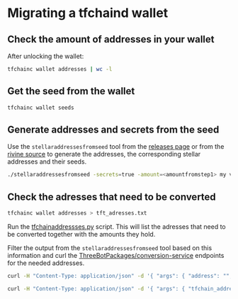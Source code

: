 # Migrating a tfchaind wallet

## Check the amount of addresses in your wallet

After unlocking the wallet:

```sh
tfchainc wallet addresses | wc -l
```

## Get the seed from the wallet

```sh
tfchainc wallet seeds
```

## Generate addresses and secrets from the seed

Use the `stellaraddressesfromseed` tool from the [releases page](https://github.com/threefoldfoundation/tft-stellar/releases) or from the [rivine source](https://github.com/threefoldtech/rivine/blob/master/research/stellar/examples/accounts/stellaraddressesfromseed.go) to generate the addresses, the corresponding stellar addresses and their seeds.

```sh
./stellaraddressesfromseed -secrets=true -amount=<amountfromstep1> my very secret rivine seed from step 2
```

## Check the adresses that need to be converted

```sh
tfchainc wallet addresses > tft_adresses.txt
```

Run the [tfchainaddressses.py](../../scripts/conversion/tfchainaddresses.py) script.
This will list the adresses that need to be converted together with the amounts they hold.

Filter the output from the `stellaraddressesfromseed` tool  based on this information and curl the [ThreeBotPackages/conversion-service](../../ThreeBotPackages/conversion-service) endpoints for the needed addresses.

```sh
curl -H "Content-Type: application/json" -d '{ "args": { "address": "","tfchain_address":""   }}' "https://tokenservices.threefold.io/threefoldfoundation/conversion_service/activate_account"

curl -H "Content-Type: application/json" -d '{ "args": { "tfchain_address": "", "stellar_address": "" }}' "https://tokenservices.threefold.io/threefoldfoundation/conversion_service/migrate_tokens"
```